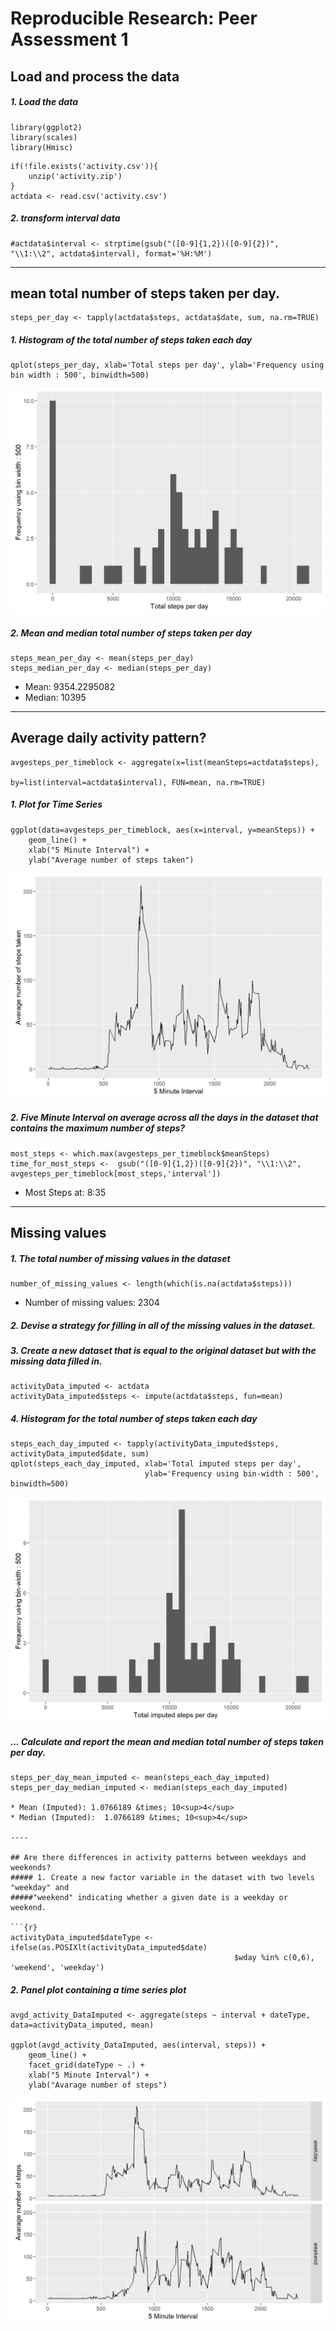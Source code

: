 
# Reproducible Research: Peer Assessment 1


## Load and process the data
##### 1. Load the data 

```{r, echo=FALSE, results='hide', warning=FALSE, message=FALSE}
library(ggplot2)
library(scales)
library(Hmisc)
```

```{r, results='markup', warning=TRUE, message=TRUE}
if(!file.exists('activity.csv')){
    unzip('activity.zip')
}
actdata <- read.csv('activity.csv')
```

##### 2. transform interval data

```{r}
#actdata$interval <- strptime(gsub("([0-9]{1,2})([0-9]{2})", "\\1:\\2", actdata$interval), format='%H:%M')
```

-----

## mean total number of steps taken per day.

```{r}
steps_per_day <- tapply(actdata$steps, actdata$date, sum, na.rm=TRUE)
```

##### 1. Histogram of the total number of steps taken each day

```{r}
qplot(steps_per_day, xlab='Total steps per day', ylab='Frequency using bin width : 500', binwidth=500)
```

![plot of chunk unnamed-chunk-5](figure/unnamedchunk-5-1.png)

##### 2. Mean and median total number of steps taken per day

```{r}
steps_mean_per_day <- mean(steps_per_day)
steps_median_per_day <- median(steps_per_day)
```
* Mean: 9354.2295082 
* Median: 10395

-----

## Average daily activity pattern?

```{r}
avgesteps_per_timeblock <- aggregate(x=list(meanSteps=actdata$steps),
                                           by=list(interval=actdata$interval), FUN=mean, na.rm=TRUE)
```

##### 1. Plot for Time Series

```{r}
ggplot(data=avgesteps_per_timeblock, aes(x=interval, y=meanSteps)) +
    geom_line() +
    xlab("5 Minute Interval") +
    ylab("Average number of steps taken") 
```

![plot of chunk unnamed-chunk-8](figure/unnamedchunk-8-1.png)

##### 2. Five Minute Interval on average across all the days in the dataset that contains the maximum number of steps?

```{r}
most_steps <- which.max(avgesteps_per_timeblock$meanSteps)
time_for_most_steps <-  gsub("([0-9]{1,2})([0-9]{2})", "\\1:\\2", avgesteps_per_timeblock[most_steps,'interval'])
```

* Most Steps at: 8:35

----

## Missing values
##### 1. The total number of missing values in the dataset 

```{r}
number_of_missing_values <- length(which(is.na(actdata$steps)))
```

* Number of missing values: 2304

##### 2. Devise a strategy for filling in all of the missing values in the dataset.
##### 3. Create a new dataset that is equal to the original dataset but with the missing data filled in.


```{r}
activityData_imputed <- actdata
activityData_imputed$steps <- impute(actdata$steps, fun=mean)
```

##### 4. Histogram for the total number of steps taken each day 

```{r}
steps_each_day_imputed <- tapply(activityData_imputed$steps, activityData_imputed$date, sum)
qplot(steps_each_day_imputed, xlab='Total imputed steps per day',
                              ylab='Frequency using bin-width : 500', binwidth=500)
```

![plot of chunk unnamed-chunk-12](figure/unnamedchunk-12-1.png)

##### ... Calculate and report the mean and median total number of steps taken per day. 

```{r}
steps_per_day_mean_imputed <- mean(steps_each_day_imputed)
steps_per_day_median_imputed <- median(steps_each_day_imputed)

* Mean (Imputed): 1.0766189 &times; 10<sup>4</sup>
* Median (Imputed):  1.0766189 &times; 10<sup>4</sup>

----

## Are there differences in activity patterns between weekdays and weekends?
##### 1. Create a new factor variable in the dataset with two levels "weekday" and
#####"weekend" indicating whether a given date is a weekday or weekend.

```{r}
activityData_imputed$dateType <- ifelse(as.POSIXlt(activityData_imputed$date)
                                                  $wday %in% c(0,6), 'weekend', 'weekday')
```

##### 2. Panel plot containing a time series plot

```{r}
avgd_activity_DataImputed <- aggregate(steps ~ interval + dateType, data=activityData_imputed, mean)

ggplot(avgd_activity_DataImputed, aes(interval, steps)) + 
    geom_line() + 
    facet_grid(dateType ~ .) +
    xlab("5 Minute Interval") + 
    ylab("Avarage number of steps")
```

![plot of chunk unnamed-chunk-15](figure/unnamedchunk-15-1.png)
